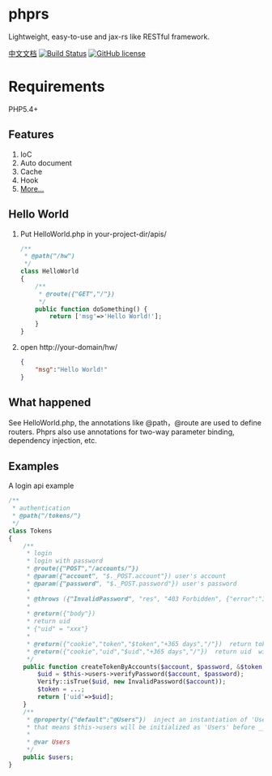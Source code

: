 # phprs 
Lightweight, easy-to-use and jax-rs like RESTful framework.

[中文文档](https://github.com/caoym/phprs-restful/blob/master/README.CN.md)
[![Build Status](https://travis-ci.org/caoym/phprs-restful.svg)](https://travis-ci.org/caoym/phprs-restful)
[![GitHub license](https://img.shields.io/badge/license-MIT-blue.svg)](https://raw.githubusercontent.com/caoym/phprs-restful/master/LICENSE)

# Requirements
PHP5.4+


## Features
1. IoC
2. Auto document
3. Cache
4. Hook
5. [More...](https://github.com/caoym/phprs-restful/wiki)

## Hello World
1. Put HelloWorld.php in your-project-dir/apis/

    ```PHP
    /**
     * @path("/hw")
     */
    class HelloWorld
    {
        /** 
         * @route({"GET","/"})
         */
        public function doSomething() {
            return ['msg'=>'Hello World!'];
        }
    }
    ```
2. open http://your-domain/hw/

    ```JSON
    {
        "msg":"Hello World!"
    }
    ```
    
## What happened
See HelloWorld.php, the annotations like @path，@route are used to define routers. Phprs also use annotations for two-way parameter binding, dependency injection, etc.  

## Examples
A login api example
    
```PHP
/**
 * authentication
 * @path("/tokens/") 
 */
class Tokens
{ 
    /**
     * login
     * login with password
     * @route({"POST","/accounts/"}) 
     * @param({"account", "$._POST.account"}) user's account
     * @param({"password", "$._POST.password"}) user's password
     * 
     * @throws ({"InvalidPassword", "res", "403 Forbidden", {"error":"InvalidPassword"} }) invalid password or account
     * 
     * @return({"body"})    
     * return uid
     * {"uid" = "xxx"}
     *
     * @return({"cookie","token","$token","+365 days","/"})  return token with cookie
     * @return({"cookie","uid","$uid","+365 days","/"})  return uid  with cookie
     */
    public function createTokenByAccounts($account, $password, &$token,&$uid){
        $uid = $this->users->verifyPassword($account, $password);
        Verify::isTrue($uid, new InvalidPassword($account));
        $token = ...;
        return ['uid'=>$uid];
    } 
    /**
     * @property({"default":"@Users"})  inject an instantiation of 'Users'
     * that means $this->users will be initialized as 'Users' before __construct() called
     *
     * @var Users
     */
    public $users;
}
```
